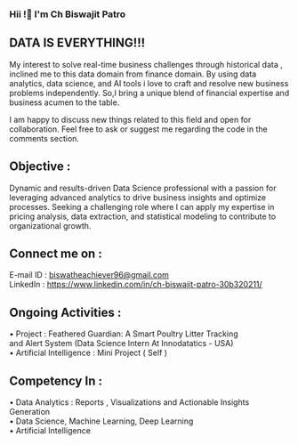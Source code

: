 ### Hii !👋 I'm Ch Biswajit Patro 
## DATA IS EVERYTHING!!!
My interest to solve real-time business challenges through historical data , inclined me to this data domain from finance domain. By using data analytics, data science, and AI tools i love to craft and resolve new business problems independently. So,I bring a unique blend of financial expertise and business acumen to the table.

I am happy to discuss new things related to this field and open for collaboration.
Feel free to ask or suggest me regarding the code in the comments section.
## Objective : 
Dynamic and results-driven Data Science professional with a passion for leveraging advanced analytics to drive business insights and optimize processes. Seeking a challenging role where I can apply my expertise in pricing analysis, data extraction, and statistical modeling to contribute to organizational growth.

## Connect me on :                                                                                 
E-mail ID : biswatheachiever96@gmail.com                                                                           
LinkedIn : https://www.linkedin.com/in/ch-biswajit-patro-30b320211/

## Ongoing Activities :    

•  Project : Feathered Guardian: A Smart Poultry Litter Tracking and Alert System (Data Science Intern At Innodatatics - USA)                                   
•  Artificial Intelligence : Mini Project ( Self )                                          

## Competency In :        

•	 Data Analytics : Reports , Visualizations and Actionable Insights Generation                      
•	 Data Science, Machine Learning, Deep Learning                    
•	 Artificial Intelligence            





<!--
**biswajit-patro/biswajit-patro** is a ✨ _special_ ✨ repository because its `README.md` (this file) appears on your GitHub profile.

Here are some ideas to get you started:

- 🔭 I’m currently working on ...
- 🌱 I’m currently learning ...
- 👯 I’m looking to collaborate on ...
- 🤔 I’m looking for help with ...
- 💬 Ask me about ...
- 📫 How to reach me: ...
- 😄 Pronouns: ...
- ⚡ Fun fact: ...
-->
